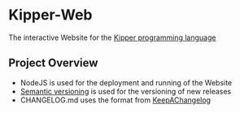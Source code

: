 # Kipper-Web

The interactive Website for the [Kipper programming language](https://github.com/Luna-Klatzer/Kipper.git)

## Project Overview
- NodeJS is used for the deployment and running of the Website
- [Semantic versioning](https://semver.org/) is used for the versioning of new releases
- CHANGELOG.md uses the format from [KeepAChangelog](https://keepachangelog.com/en/1.0.0/)

